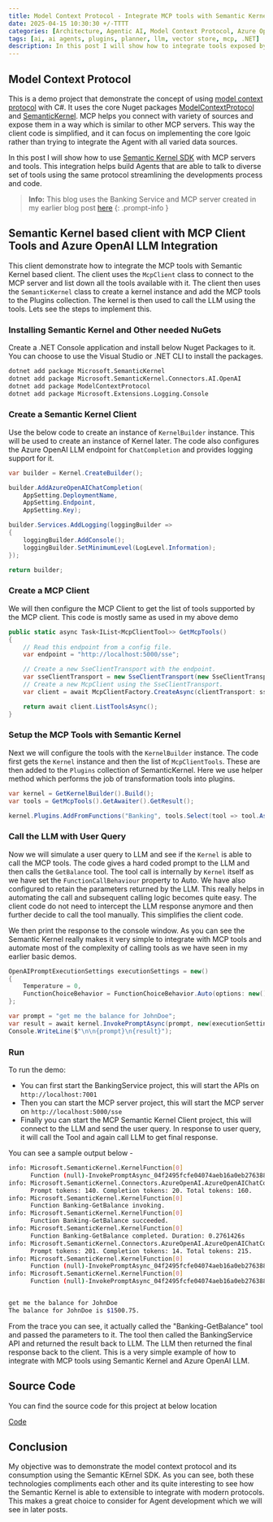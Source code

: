 ```yaml
---
title: Model Context Protocol - Integrate MCP tools with Semantic Kernel Plugins and Azure OpenAI LLM.
date: 2025-04-15 10:30:30 +/-TTTT
categories: [Architecture, Agentic AI, Model Context Protocol, Azure OpenAI, Semantic Kernel]
tags: [ai, ai agents, plugins, planner, llm, vector store, mcp, .NET]     # TAG names should always be lowercase
description: In this post I will show how to integrate tools exposed by a MCP server and integrate them with Semantic Kernel using the Plugin features. We will also use Azure OpenAI to call these tools.
---
```


## Model Context Protocol

This is a demo project that demonstrate the concept of using [model context protocol](https://modelcontextprotocol.io/introduction) with C#. It uses the core Nuget packages [ModelContextProtocol](https://packages.nuget.org/packages/ModelContextProtocol/0.1.0-preview.10) and [SemanticKernel](https://www.nuget.org/packages/Microsoft.SemanticKernel).
MCP helps you connect with variety of sources and expose them in a way which is similar to other MCP servers. This way the client code is simplified, and it can focus on implementing the core lgoic rather than trying to integrate the Agent with all varied data sources.

In this post I will show how to use [Semantic Kernel SDK](https://learn.microsoft.com/en-us/semantic-kernel/overview/) with MCP servers and tools. This integration helps build Agents that are able to talk to diverse set of tools using the same protocol streamlining the developments process and code.

> **Info:** This blog uses the Banking Service and MCP server created in my earlier blog post [here](https://pravinchandankhede.github.io/posts/ModelContextProtocolSimple/)
{: .prompt-info }

## Semantic Kernel based client with MCP Client Tools and Azure OpenAI LLM Integration

This client demonstrate how to integrate the MCP tools with Semantic Kernel based client. The client uses the `McpClient` class to connect to the MCP server and list down all the tools available with it. The client then uses the `SemanticKernel` class to create a kernel instance and add the MCP tools to the Plugins collection. The kernel is then used to call the LLM using the tools. Lets see the steps to implement this.

### Installing Semantic Kernel and Other needed NuGets

Create a .NET Console application and install below Nuget Packages to it. You can choose to use the Visual Studio or .NET CLI to install the packages.

```bash
dotnet add package Microsoft.SemanticKernel
dotnet add package Microsoft.SemanticKernel.Connectors.AI.OpenAI
dotnet add package ModelContextProtocol
dotnet add package Microsoft.Extensions.Logging.Console
```

### Create a Semantic Kernel Client

Use the below code to create an instance of `KernelBuilder` instance. This will be used to create an instance of Kernel later. The code also configures the Azure OpenAI LLM endpoint for `ChatCompletion` and provides logging support for it.

```csharp
var builder = Kernel.CreateBuilder();

builder.AddAzureOpenAIChatCompletion(
    AppSetting.DeploymentName,
    AppSetting.Endpoint,
    AppSetting.Key);

builder.Services.AddLogging(loggingBuilder =>
{
    loggingBuilder.AddConsole();
    loggingBuilder.SetMinimumLevel(LogLevel.Information);
});

return builder;
```

### Create a MCP Client

We will then configure the MCP Client to get the list of tools supported by the MCP client. This code is mostly same as used in my above demo

```csharp
public static async Task<IList<McpClientTool>> GetMcpTools()
{
    // Read this endpoint from a config file.
    var endpoint = "http://localhost:5000/sse";

    // Create a new SseClientTransport with the endpoint.
    var sseClientTransport = new SseClientTransport(new SseClientTransportOptions { Endpoint = new ri(endpoint) });
    // Create a new McpClient using the SseClientTransport.
    var client = await McpClientFactory.CreateAsync(clientTransport: sseClientTransport);

    return await client.ListToolsAsync();
}
```

### Setup the MCP Tools with Semantic Kernel

Next we will configure the tools with the `KernelBuilder` instance. The code first gets the `Kernel` instance and then the list of `McpClientTools`. These are then added to the `Plugins` collection of SemanticKernel. Here we use helper method which performs the job of transformation tools into plugins.

```csharp
var kernel = GetKernelBuilder().Build();
var tools = GetMcpTools().GetAwaiter().GetResult();

kernel.Plugins.AddFromFunctions("Banking", tools.Select(tool => tool.AsKernelFunction()));
```

### Call the LLM with User Query

Now we will simulate a user query to LLM and see if the `Kernel` is able to call the MCP tools. The code gives a hard coded prompt to the LLM and then calls the `GetBalance` tool. The tool call is internally by `Kernel` itself as we have set the `FunctionCallBehaviour` property to Auto. We have also configured to retain the parameters returned by the LLM. This really helps in automating the call and subsequent calling logic becomes quite easy. The client code do not need to intercept the LLM response anymore and then further decide to call the tool manually. This simplifies the client code.

We then print the response to the console window. As you can see the Semantic Kernel really makes it very simple to integrate with MCP tools and automate most of the complexity of calling tools as we have seen in my earlier basic demos.

```csharp
OpenAIPromptExecutionSettings executionSettings = new()
{
    Temperature = 0,
    FunctionChoiceBehavior = FunctionChoiceBehavior.Auto(options: new() { RetainArgumentTypes = rue })
};

var prompt = "get me the balance for JohnDoe";
var result = await kernel.InvokePromptAsync(prompt, new(executionSettings)).ConfigureAwaitfalse);
Console.WriteLine($"\n\n{prompt}\n{result}");
```

### Run

To run the demo:

- You can first start the BankingService project, this will start the APIs on `http://localhost:7001`
- Then you can start the MCP server project, this will start the MCP server on `http://localhost:5000/sse`
- Finally you can start the MCP Semantic Kernel Client project, this will connect to the LLM and send the user query. In response to user query, it will call the Tool and again call LLM to get final response.

You can see a sample output below -

```bash
info: Microsoft.SemanticKernel.KernelFunction[0]
      Function (null)-InvokePromptAsync_04f2495fcfe04074aeb16a0eb2763883 invoking.
info: Microsoft.SemanticKernel.Connectors.AzureOpenAI.AzureOpenAIChatCompletionService[0]
      Prompt tokens: 140. Completion tokens: 20. Total tokens: 160.
info: Microsoft.SemanticKernel.KernelFunction[0]
      Function Banking-GetBalance invoking.
info: Microsoft.SemanticKernel.KernelFunction[0]
      Function Banking-GetBalance succeeded.
info: Microsoft.SemanticKernel.KernelFunction[0]
      Function Banking-GetBalance completed. Duration: 0.2761426s
info: Microsoft.SemanticKernel.Connectors.AzureOpenAI.AzureOpenAIChatCompletionService[0]
      Prompt tokens: 201. Completion tokens: 14. Total tokens: 215.
info: Microsoft.SemanticKernel.KernelFunction[0]
      Function (null)-InvokePromptAsync_04f2495fcfe04074aeb16a0eb2763883 succeeded.
info: Microsoft.SemanticKernel.KernelFunction[0]
      Function (null)-InvokePromptAsync_04f2495fcfe04074aeb16a0eb2763883 completed. Duration: 3.6370541s


get me the balance for JohnDoe
The balance for JohnDoe is $1500.75.
```

From the trace you can see, it actually called the "Banking-GetBalance" tool and passed the parameters to it. The tool then called the BankingService API and returned the result back to LLM. The LLM then returned the final response back to the client. This is a very simple example of how to integrate with MCP tools using Semantic Kernel and Azure OpenAI LLM.

## Source Code

You can find the source code for this project at below location

[Code](https://github.com/pravinchandankhede/agenticai/tree/main/src/model-context-protocol-demo/Clients/MCPSemanticKernelClient)

## Conclusion

My objective was to demonstrate the model context protocol and its consumption using the Semantic KErnel SDK. As you can see, both these technologies compliments each other and its quite interesting to see how the Semantic Kernel is able to extensible to integrate with modern protocols. This makes a great choice to consider for Agent development which we will see in later posts.
